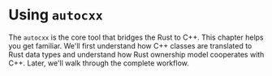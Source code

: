 # Using `autocxx`

The `autocxx` is the core tool that bridges the Rust to C++. This
chapter helps you get familiar. We'll first understand how C++ classes
are translated to Rust data types and understand how Rust ownership
model cooperates with C++. Later, we'll walk through the complete
workflow.
